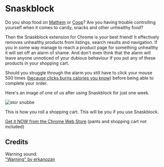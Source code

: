 # Snaskblock

Do you shop food on [Mathem](https://www.mathem.se) or [Coop](https://www.coop.se)? Are you having trouble controlling yourself when it comes to candy, snacks and other unhealthy food?

Then the Snaskblock extension for Chrome is your best friend! It effectively removes unhealthy products from listings, search results and navigation. If you in some way manage to reach a product page for something unhealthy it will set off an alarm of shame. And don't even think that the alarm will leave anyone unnoticed of your dubious behaviour if you put any of these products in your shopping cart.

Should you struggle through the alarm you still have to click your mouse 500 times ([because clicks burns calories you know](http://techcrunch.com/2013/03/11/someone-calculated-how-many-calories-a-mouse-click-burns/)) before being able to complete your order.

Here's an image of one of us after using Snaskblock for just one week.

![stor snubbe](https://gimmebar-assets.s3.amazonaws.com/5140908c61b42.gif)

This is how you roll a shopping cart. This will be you if you use Snaskblock.

[Get it NOW from the Chrome Web Store](#) (pants and shopping cart not included)

## Credits

Warning sound:  
["Warning" by erkanozan](https://www.freesound.org/people/erkanozan/sounds/51752/)

